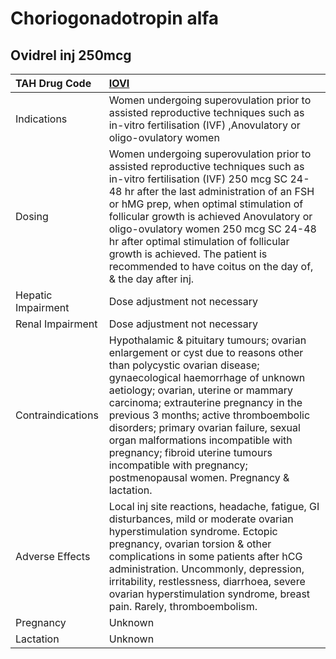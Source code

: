 # Choriogonadotropin alfa

## Ovidrel inj 250mcg

| TAH Drug Code      | [IOVI](https://www.tahsda.org.tw/drugs/hissearch.php?drug_code=IOVI)                                                                                                                                                                                                                                                                                                                                                                                                             |
|:-------------------|:---------------------------------------------------------------------------------------------------------------------------------------------------------------------------------------------------------------------------------------------------------------------------------------------------------------------------------------------------------------------------------------------------------------------------------------------------------------------------------|
| Indications        | Women undergoing superovulation prior to assisted reproductive techniques such as in-vitro fertilisation (IVF) ,Anovulatory or oligo-ovulatory women                                                                                                                                                                                                                                                                                                                             |
| Dosing             | Women undergoing superovulation prior to assisted reproductive techniques such as in-vitro fertilisation (IVF) 250 mcg SC 24-48 hr after the last administration of an FSH or hMG prep, when optimal stimulation of follicular growth is achieved Anovulatory or oligo-ovulatory women 250 mcg SC 24-48 hr after optimal stimulation of follicular growth is achieved. The patient is recommended to have coitus on the day of, & the day after inj.                             |
| Hepatic Impairment | Dose adjustment not necessary                                                                                                                                                                                                                                                                                                                                                                                                                                                    |
| Renal Impairment   | Dose adjustment not necessary                                                                                                                                                                                                                                                                                                                                                                                                                                                    |
| Contraindications  | Hypothalamic & pituitary tumours; ovarian enlargement or cyst due to reasons other than polycystic ovarian disease; gynaecological haemorrhage of unknown aetiology; ovarian, uterine or mammary carcinoma; extrauterine pregnancy in the previous 3 months; active thromboembolic disorders; primary ovarian failure, sexual organ malformations incompatible with pregnancy; fibroid uterine tumours incompatible with pregnancy; postmenopausal women. Pregnancy & lactation. |
| Adverse Effects    | Local inj site reactions, headache, fatigue, GI disturbances, mild or moderate ovarian hyperstimulation syndrome. Ectopic pregnancy, ovarian torsion & other complications in some patients after hCG administration. Uncommonly, depression, irritability, restlessness, diarrhoea, severe ovarian hyperstimulation syndrome, breast pain. Rarely, thromboembolism.                                                                                                             |
| Pregnancy          | Unknown                                                                                                                                                                                                                                                                                                                                                                                                                                                                          |
| Lactation          | Unknown                                                                                                                                                                                                                                                                                                                                                                                                                                                                          |

